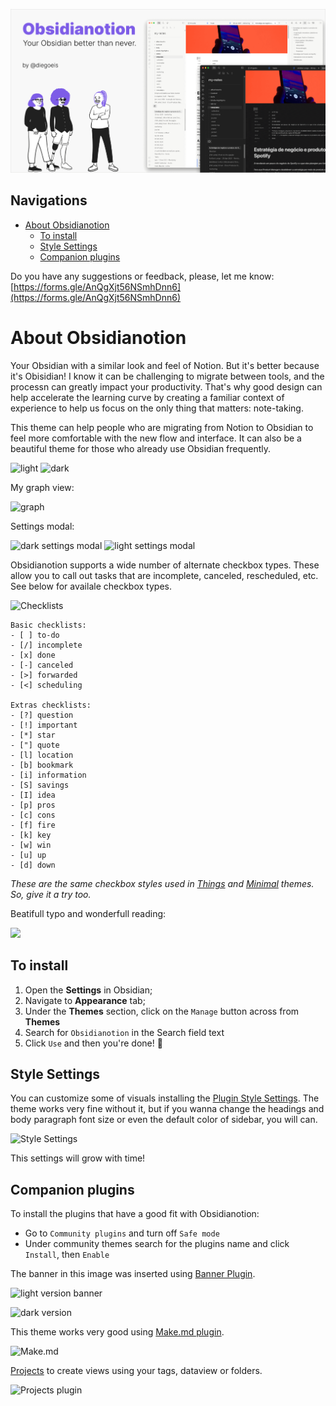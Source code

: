 ![](github-cover.png)

## Navigations

- [About Obsidianotion](#about-obsidianotion)
  - [To install](#to-install)
  - [Style Settings](#style-settings)
  - [Companion plugins](#companion-plugins)

Do you have any suggestions or feedback, please, let me know: [https://forms.gle/AnQgXjt56NSmhDnn6](https://forms.gle/AnQgXjt56NSmhDnn6)

# About Obsidianotion

Your Obsidian with a similar look and feel of Notion. But it's better because it's Obisidian!
I know it can be challenging to migrate between tools, and the processn can greatly impact your productivity. That's why good design can help accelerate the learning curve by creating a familiar context of experience to help us focus on the only thing that matters: note-taking.

This theme can help people who are migrating from Notion to Obsidian to feel more comfortable with the new flow and interface. It can also be a beautiful theme for those who already use Obsidian frequently.

![light](https://i.imgur.com/aXRvZjr.png)
![dark](https://i.imgur.com/03F0MFL.png)

My graph view:

![graph](https://i.imgur.com/b8fPYNL.png)

Settings modal:

![dark settings modal](https://i.imgur.com/j8sJKqT.png)
![light settings modal](https://i.imgur.com/XMIdM57.png)

Obsidianotion supports a wide number of alternate checkbox types. These allow you to call out tasks that are incomplete, canceled, rescheduled, etc. See below for availale checkbox types.

![Checklists](https://i.imgur.com/vGk9jh5.png)

```
Basic checklists:
- [ ] to-do
- [/] incomplete
- [x] done
- [-] canceled
- [>] forwarded
- [<] scheduling

Extras checklists:
- [?] question
- [!] important
- [*] star
- ["] quote
- [l] location
- [b] bookmark
- [i] information
- [S] savings
- [I] idea
- [p] pros
- [c] cons
- [f] fire
- [k] key
- [w] win
- [u] up
- [d] down
```

_These are the same checkbox styles used in [Things](https://github.com/colineckert/obsidian-things) and [Minimal](https://minimal.guide/Block+types/Checklists#Checkbox+styling) themes. So, give it a try too._

Beatifull typo and wonderfull reading:

![](https://i.imgur.com/YxXyktF.png)


## To install

1. Open the **Settings** in Obsidian;
1. Navigate to **Appearance** tab;
1. Under the **Themes** section, click on the `Manage` button across from **Themes**
1. Search for `Obsidianotion` in the Search field text
1. Click `Use` and then you're done! 🎉

## Style Settings

You can customize some of visuals installing the [Plugin Style Settings](https://github.com/mgmeyers/obsidian-style-settings). The theme works very fine without it, but if you wanna change the headings and body paragraph font size or even the default color of sidebar, you will can.

![Style Settings](https://i.imgur.com/qm6s2Ht.png)

This settings will grow with time!

## Companion plugins

To install the plugins that have a good fit with Obsidianotion:

- Go to `Community plugins` and turn off `Safe mode`
- Under community themes search for the plugins name and click `Install`, then `Enable`

The banner in this image was inserted using [Banner Plugin](https://github.com/noatpad/obsidian-banners).

![light version banner](https://i.imgur.com/YOCQc22.png)

![dark version](https://i.imgur.com/vChssQx.png)

This theme works very good using [Make.md plugin](https://github.com/Make-md/makemd).

![Make.md](https://i.imgur.com/V5WoR6N.png)

[Projects](https://github.com/marcusolsson/obsidian-projects) to create views using your tags, dataview or folders.

![Projects plugin](https://i.imgur.com/vdjtRfM.png)
